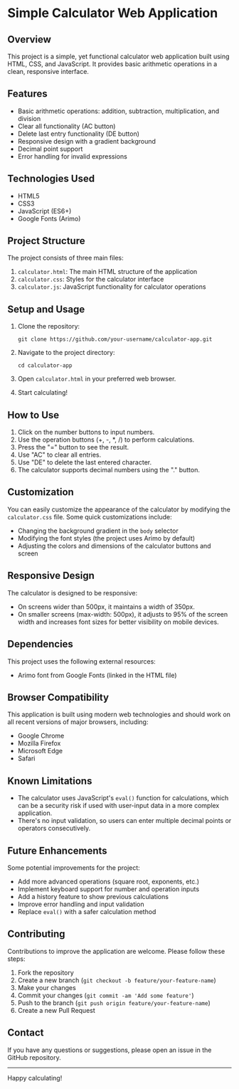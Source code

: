 # Simple Calculator Web Application

## Overview

This project is a simple, yet functional calculator web application built using HTML, CSS, and JavaScript. It provides basic arithmetic operations in a clean, responsive interface.

## Features

- Basic arithmetic operations: addition, subtraction, multiplication, and division
- Clear all functionality (AC button)
- Delete last entry functionality (DE button)
- Responsive design with a gradient background
- Decimal point support
- Error handling for invalid expressions

## Technologies Used

- HTML5
- CSS3
- JavaScript (ES6+)
- Google Fonts (Arimo)

## Project Structure

The project consists of three main files:

1. `calculator.html`: The main HTML structure of the application
2. `calculator.css`: Styles for the calculator interface
3. `calculator.js`: JavaScript functionality for calculator operations

## Setup and Usage

1. Clone the repository:
   ```
   git clone https://github.com/your-username/calculator-app.git
   ```

2. Navigate to the project directory:
   ```
   cd calculator-app
   ```

3. Open `calculator.html` in your preferred web browser.

4. Start calculating!

## How to Use

1. Click on the number buttons to input numbers.
2. Use the operation buttons (+, -, *, /) to perform calculations.
3. Press the "=" button to see the result.
4. Use "AC" to clear all entries.
5. Use "DE" to delete the last entered character.
6. The calculator supports decimal numbers using the "." button.

## Customization

You can easily customize the appearance of the calculator by modifying the `calculator.css` file. Some quick customizations include:

- Changing the background gradient in the `body` selector
- Modifying the font styles (the project uses Arimo by default)
- Adjusting the colors and dimensions of the calculator buttons and screen

## Responsive Design

The calculator is designed to be responsive:
- On screens wider than 500px, it maintains a width of 350px.
- On smaller screens (max-width: 500px), it adjusts to 95% of the screen width and increases font sizes for better visibility on mobile devices.

## Dependencies

This project uses the following external resources:

- Arimo font from Google Fonts (linked in the HTML file)

## Browser Compatibility

This application is built using modern web technologies and should work on all recent versions of major browsers, including:

- Google Chrome
- Mozilla Firefox
- Microsoft Edge
- Safari

## Known Limitations

- The calculator uses JavaScript's `eval()` function for calculations, which can be a security risk if used with user-input data in a more complex application.
- There's no input validation, so users can enter multiple decimal points or operators consecutively.

## Future Enhancements

Some potential improvements for the project:

- Add more advanced operations (square root, exponents, etc.)
- Implement keyboard support for number and operation inputs
- Add a history feature to show previous calculations
- Improve error handling and input validation
- Replace `eval()` with a safer calculation method

## Contributing

Contributions to improve the application are welcome. Please follow these steps:

1. Fork the repository
2. Create a new branch (`git checkout -b feature/your-feature-name`)
3. Make your changes
4. Commit your changes (`git commit -am 'Add some feature'`)
5. Push to the branch (`git push origin feature/your-feature-name`)
6. Create a new Pull Request


## Contact

If you have any questions or suggestions, please open an issue in the GitHub repository.

---

Happy calculating!
